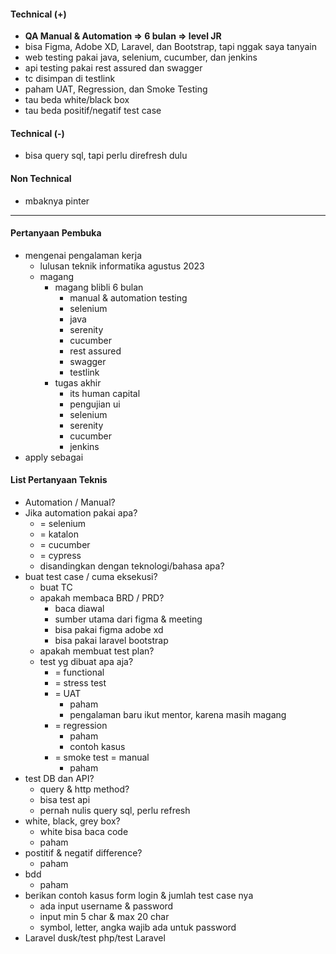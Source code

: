 #### Technical (+) 

- **QA Manual & Automation => 6 bulan => level JR**  
- bisa Figma, Adobe XD, Laravel, dan Bootstrap, tapi nggak saya tanyain
- web testing pakai java, selenium, cucumber, dan jenkins
- api testing pakai rest assured dan swagger
- tc disimpan di testlink
- paham UAT, Regression, dan Smoke Testing
- tau beda white/black box
- tau beda positif/negatif test case

#### Technical (-)  

- bisa query sql, tapi perlu direfresh dulu

#### Non Technical  

- mbaknya pinter

---

#### Pertanyaan Pembuka

- mengenai pengalaman kerja  
	- lulusan teknik informatika agustus 2023
	- magang
		- magang blibli 6 bulan
			- manual & automation testing
			- selenium
			- java
			- serenity
			- cucumber
			- rest assured
			- swagger
			- testlink
		- tugas akhir
			- its human capital
			- pengujian ui
			- selenium
			- serenity
			- cucumber
			- jenkins
- apply sebagai


#### List Pertanyaan Teknis

- Automation / Manual?  
- Jika automation pakai apa?
	- = selenium
	- = katalon
	- = cucumber
	- = cypress
	- disandingkan dengan teknologi/bahasa apa?
- buat test case / cuma eksekusi?
	- buat TC
	- apakah membaca BRD / PRD?
		- baca diawal
		- sumber utama dari figma & meeting 
		- bisa pakai figma adobe xd
		- bisa pakai laravel bootstrap
	- apakah membuat test plan?
	- test yg dibuat apa aja?
		- = functional
		- = stress test
		- = UAT
			- paham
			- pengalaman baru ikut mentor, karena masih magang
		- = regression
			- paham
			- contoh kasus
		- = smoke test = manual
			- paham
- test DB dan API?
	- query & http method?
	- bisa test api
	- pernah nulis query sql, perlu refresh
- white, black, grey box?
	- white bisa baca code
	- paham
- postitif & negatif difference?
	- paham
- bdd
	- paham
- berikan contoh kasus form login & jumlah test case nya
	- ada input username & password
	- input min 5 char & max 20 char
	- symbol, letter, angka wajib ada untuk password
- Laravel dusk/test php/test Laravel